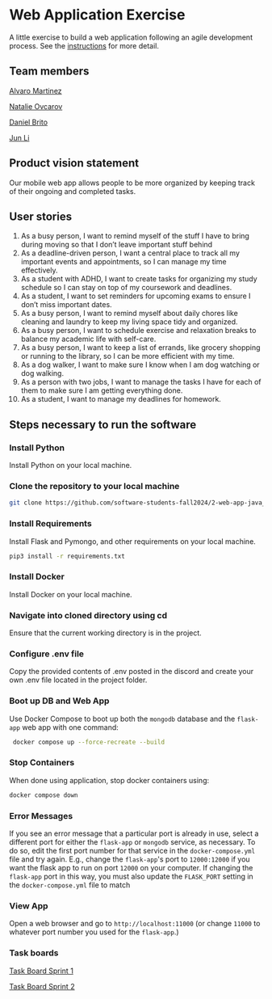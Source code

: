 # Web Application Exercise

A little exercise to build a web application following an agile development process. See the [instructions](instructions.md) for more detail.

## Team members
[Alvaro Martinez](https://github.com/AlvaroMartinezM)

[Natalie Ovcarov](https://github.com/nataliovcharov)

[Daniel Brito](https://github.com/danny031103 )

[Jun Li](https://github.com/jljune9li )

## Product vision statement

Our mobile web app allows people to be more organized by keeping track of their ongoing and completed tasks.

## User stories

1. As a busy person, I want to remind myself of the stuff I have to bring during moving so that I don’t leave important stuff behind
2. As a deadline-driven person, I want a central place to track all my important events and appointments, so I can manage my time effectively.
3. As a student with ADHD, I want to create tasks for organizing my study schedule so I can stay on top of my coursework and deadlines.
4. As a student,  I want to set reminders for upcoming exams to ensure I don’t miss important dates.
5. As a busy person, I want to remind myself about daily chores like cleaning and laundry to keep my living space tidy and organized.
6. As a busy person, I want to schedule exercise and relaxation breaks to balance my academic life with self-care.
7. As a busy person, I want to keep a list of errands, like grocery shopping or running to the library, so I can be more efficient with my time.
8. As a dog walker, I want to make sure I know when I am dog watching or dog walking.
9. As a person with two jobs, I want to manage the tasks I have for each of them to make sure I am getting everything done.
10. As a student, I want to manage my deadlines for homework.


## Steps necessary to run the software

### Install Python
Install Python on your local machine.

### Clone the repository to your local machine
```bash 
git clone https://github.com/software-students-fall2024/2-web-app-java_and_the_scripts.git
```

### Install Requirements
Install Flask and Pymongo, and other requirements on your local machine.
```bash 
pip3 install -r requirements.txt
```

### Install Docker
Install Docker on your local machine.

### Navigate into cloned directory using cd
Ensure that the current working directory is in the project.

### Configure .env file
Copy the provided contents of .env posted in the discord and create your own .env file located in the project folder.

### Boot up DB and Web App
Use Docker Compose to boot up both the `mongodb` database and the `flask-app` web app with one command:
```bash
 docker compose up --force-recreate --build
 ```

### Stop Containers
When done using application, stop docker containers using:
```bash 
docker compose down
```

### Error Messages
If you see an error message that a particular port is already in use, select a different port for either the `flask-app` or `mongodb` service, as necessary.  To do so, edit the first port number for that service in the `docker-compose.yml` file and try again. E.g., change the `flask-app`'s port to `12000:12000` if you want the flask app to run on port `12000` on your computer.  If changing the `flask-app` port in this way, you must also update the `FLASK_PORT` setting in the `docker-compose.yml` file to match

### View App
Open a web browser and go to `http://localhost:11000` (or change `11000` to whatever port number you used for the `flask-app`.)


### Task boards

[Task Board Sprint 1](https://github.com/orgs/software-students-fall2024/projects/25)

[Task Board Sprint 2](https://github.com/orgs/software-students-fall2024/projects/88/views/1)
 

